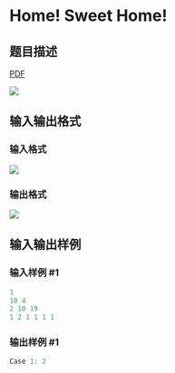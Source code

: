 # Home! Sweet Home!

## 题目描述

[problemUrl]: https://uva.onlinejudge.org/index.php?option=com_onlinejudge&Itemid=8&category=78&page=show_problem&problem=2696

[PDF](https://uva.onlinejudge.org/external/116/p11649.pdf)

![](https://cdn.luogu.com.cn/upload/vjudge_pic/UVA11649/f84451379fac2bc4913d653e1e5b2bd38c922c92.png)

## 输入输出格式

### 输入格式

![](https://cdn.luogu.com.cn/upload/vjudge_pic/UVA11649/4e869e8dcd1c32d6cc719b6b8f2bd262f7d466b2.png)

### 输出格式

![](https://cdn.luogu.com.cn/upload/vjudge_pic/UVA11649/1247c01d821adedd97b4add0314f3d8350e55b44.png)

## 输入输出样例

### 输入样例 #1

```cpp
1
10 4
2 10 19
1 2 1 1 1 1
```


### 输出样例 #1

```cpp
Case 1: 2
```


